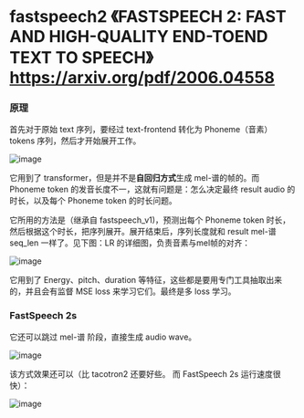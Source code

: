 # fastspeech2 《FASTSPEECH 2: FAST AND HIGH-QUALITY END-TOEND TEXT TO SPEECH》 https://arxiv.org/pdf/2006.04558

### 原理
首先对于原始 text 序列，要经过 text-frontend 转化为 Phoneme（音素） tokens 序列，然后才开始展开工作。

![image](https://github.com/user-attachments/assets/6c56557b-b6fb-4d84-9c3b-8942013b4ca5)

它用到了 transformer，但是并不是**自回归方式**生成 mel-谱的帧的。而 Phoneme token 的发音长度不一，这就有问题是：怎么决定最终 result audio 的时长，以及每个 Phoneme token 的时长问题。

它所用的方法是（继承自 fastspeech_v1)，预测出每个 Phoneme token 时长，然后根据这个时长，把序列展开。展开结束后，序列长度就和 result mel-谱 seq_len 一样了。见下图：LR 的详细图，负责音素与mel帧的对齐：

![image](https://github.com/user-attachments/assets/018b02f7-22ea-43e2-a71b-4ed122ad9591)

它用到了 Energy、pitch、duration 等特征，这些都是要用专门工具抽取出来的，并且会有监督 MSE loss 来学习它们。最终是多 loss 学习。

### FastSpeech 2s

它还可以跳过 mel-谱 阶段，直接生成 audio wave。

![image](https://github.com/user-attachments/assets/2b522d53-2b30-4f77-a6de-817cf8783f6f)

该方式效果还可以（比 tacotron2 还要好些。 而 FastSpeech 2s 运行速度很快）：

![image](https://github.com/user-attachments/assets/8fe7a18c-f84a-48ba-abf5-804efbe6ca27)
